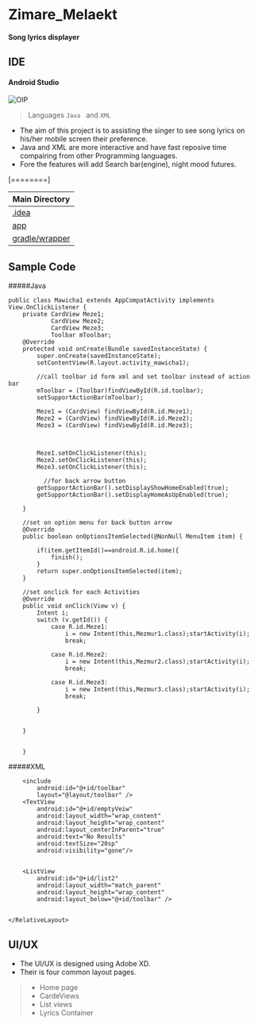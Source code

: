 # Zimare_Melaekt
####  Song lyrics displayer

## IDE
#### Android Studio 
![OIP](https://github.com/edddddr/Mezmure_Ze_Tewahido/assets/97146464/559a9d88-83e0-433e-acf2-0b8ff73451e6)
> Languages `Java ` and `XML`

- The aim of this project is to assisting the singer to see song lyrics on his/her mobile screen their preference.
- Java and XML are more interactive and have fast reposive time compairing from other Programming languages.
- Fore the features will add Search bar(engine), night mood futures. 

[========]


| Main Directory
| ------------ |
|[ .idea](https://github.com/edddddr/Mezmure_Ze_Tewahido/tree/main/.idea " .idea")  |
|[app](https://github.com/edddddr/Mezmure_Ze_Tewahido/tree/main/app "app")   |
|[gradle/wrapper](https://github.com/edddddr/Mezmure_Ze_Tewahido/tree/main/gradle/wrapper "gradle/wrapper")   |

## Sample Code
#####Java

    public class Mawicha1 extends AppCompatActivity implements View.OnClickListener {
        private CardView Meze1;
                CardView Meze2;
                CardView Meze3;
                Toolbar mToolbar;
        @Override
        protected void onCreate(Bundle savedInstanceState) {
            super.onCreate(savedInstanceState);
            setContentView(R.layout.activity_mawicha1);
    
            //call toolbar id form xml and set toolbar instead of action bar
            mToolbar = (Toolbar)findViewById(R.id.toolbar);
            setSupportActionBar(mToolbar);
    
            Meze1 = (CardView) findViewById(R.id.Meze1);
            Meze2 = (CardView) findViewById(R.id.Meze2);
            Meze3 = (CardView) findViewById(R.id.Meze3);
    
    
    
            Meze1.setOnClickListener(this);
            Meze2.setOnClickListener(this);
            Meze3.setOnClickListener(this);
    
              //for back arrow button
            getSupportActionBar().setDisplayShowHomeEnabled(true);
            getSupportActionBar().setDisplayHomeAsUpEnabled(true);
    
        }
    
        //set on option menu for back button arrow
        @Override
        public boolean onOptionsItemSelected(@NonNull MenuItem item) {
    
            if(item.getItemId()==android.R.id.home){
                finish();
            }
            return super.onOptionsItemSelected(item);
        }
    
        //set onclick for each Activities
        @Override
        public void onClick(View v) {
            Intent i;
            switch (v.getId()) {
                case R.id.Meze1:
                    i = new Intent(this,Mezmur1.class);startActivity(i);
                    break;
    
                case R.id.Meze2:
                    i = new Intent(this,Mezmur2.class);startActivity(i);
                    break;
    
                case R.id.Meze3:
                    i = new Intent(this,Mezmur3.class);startActivity(i);
                    break;
    
            }
    
    
        }
    
    
        }

#####XML
    <?xml version="1.0" encoding="utf-8"?>
    <RelativeLayout xmlns:android="http://schemas.android.com/apk/res/android"
        xmlns:app="http://schemas.android.com/apk/res-auto"
        xmlns:tools="http://schemas.android.com/tools"
        android:layout_width="match_parent"
        android:layout_height="match_parent"
        android:orientation="vertical"
        tools:context=".Mezmur1">
    
    
    
        <include
            android:id="@+id/toolbar"
            layout="@layout/toolbar" />
        <TextView
            android:id="@+id/emptyVeiw"
            android:layout_width="wrap_content"
            android:layout_height="wrap_content"
            android:layout_centerInParent="true"
            android:text="No Results"
            android:textSize="20sp"
            android:visibility="gone"/>
    
    
        <ListView
            android:id="@+id/list2"
            android:layout_width="match_parent"
            android:layout_height="wrap_content"
            android:layout_below="@+id/toolbar" />
    
    
    </RelativeLayout>



## UI/UX
- The UI/UX is designed using Adobe XD.
- Their is four common layout pages.
> -  Home page
> -  CardeViews
> -  List views
> - Lyrics Container




